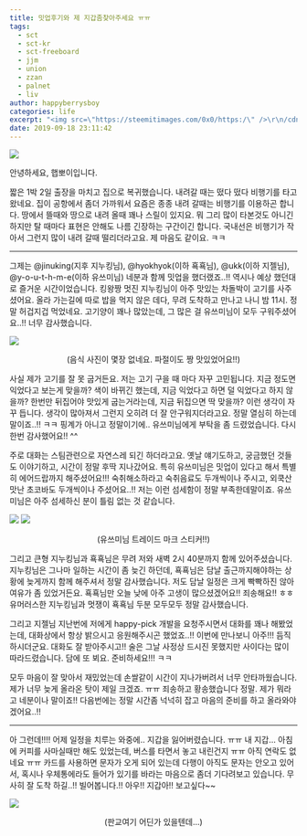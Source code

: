 ```yaml
---
title: 밋업후기와 제 지갑좀찾아주세요 ㅠㅠ
tags:
  - sct
  - sct-kr
  - sct-freeboard
  - jjm
  - union
  - zzan
  - palnet
  - liv
author: happyberrysboy
categories: life
excerpt: "<img src=\"https://steemitimages.com/0x0/https:/\" />\r\n/cdn.steemitimages.com/DQmeVyCnkva2SjkjT5mk9XPo2BJzbK7szFE1pDqqAHrSBsC/WHALE_TITLE_COLORED_LOW.jpg)  안녕하세요, 햅뽀이입니다.  짧은 1박 2일 출장을 마치고 집으로 복귀했습니다. 내려갈 때는 떴다 떴다 비행기를 타고 왔네요. 집이 공항에서 좀더 가까워서 요즘은 종종 내려 갈때....."
date: 2019-09-18 23:11:42
---
```


![](https://steemitimages.com/0x0/https://cdn.steemitimages.com/DQmeVyCnkva2SjkjT5mk9XPo2BJzbK7szFE1pDqqAHrSBsC/WHALE_TITLE_COLORED_LOW.jpg)

안녕하세요, 햅뽀이입니다.

짧은 1박 2일 출장을 마치고 집으로 복귀했습니다. 내려갈 때는 떴다 떴다 비행기를 타고 왔네요. 집이 공항에서 좀더 가까워서 요즘은 종종 내려 갈때는 비행기를 이용하곤 합니다. 땅에서 뜰때와 땅으로 내려 올때 꽤나 스릴이 있지요. 뭐 그리 많이 타본것도 아니긴 하지만 탈 때마다 표현은 안해도 나름 긴장하는 구간이긴 합니다. 국내선은 비행기가 작아서 그런지 많이 내려 갈때 떨리더라고요. 제 마음도 같이요. ㅋㅋ

___

그제는 @jinuking(지후 지누킹님), @hyokhyok(이하 횩횩님), @ukk(이하 지젤님), @y-o-u-t-h-m-e(이하 유쓰미님) 네분과 함께 밋업을 했더랬죠..!! 역시나 예상 했던대로 즐거운 시간이었습니다. 킹왕짱 멋진 지누킹님이 아주 맛있는 차돌박이 고기를 사주셨어요. 올라 가는길에 따로 밥을 먹지 않은 데다, 무려 도착하고 만나고 나니 밤 11시. 정말 허겁지겁 먹었네요. 고기양이 꽤나 많았는데, 그 많은 걸 유쓰미님이 모두 구워주셨어요..!! 너무 감사했습니다. 

![](https://cdn.steemitimages.com/DQmeshCWuCw3VRNN1NhY5AY9oNinZc9TLQd7PcT1CySkTRB/image.png)
<center>(음식 사진이 몇장 없네요. 파절이도 짱 맛있었어요!!)</center>

사실 제가 고기를 잘 못 굽거든요. 저는 고기 구을 때 마다 자꾸 고민됩니다. 지금 정도면 익었다고 보는게 맞을까? 색이 바뀌긴 했는데, 지금 익었다고 하면 덜 익었다고 하지 않을까? 한번만 뒤집어야 맛있게 굽는거라는데, 지금 뒤집으면 딱 맞을까? 이런 생각이 자꾸 듭니다. 생각이 많아져서 그런지 오히려 더 잘 안구워지더라고요. 정말 열심히 하는데 말이죠..!! ㅋㅋ 핑계가 아니고 정말이기에.. 유쓰미님에게 부탁을 좀 드렸었습니다.  다시 한번 감사했어요!! ^^

주로 대화는 스팀관련으로 자연스레 되긴 하더라고요. 옛날 얘기도하고, 궁금했던 것들도 이야기하고, 시간이 정말 후딱 지나갔어요. 특히 유쓰미님은 밋업이 있다고 해서 특별히 에어드랍까지 해주셨어요!!! 숙취해소하라고 숙취음료도 두개씩이나 주시고, 외쿡산 맛난 초코바도 두개씩이나 주셨어요..!! 저는 이런 섬세함이 정말 부족한데말이죠. 유쓰미님은 아주 섬세하신 분이 틀림 없는 것 같습니다. 

![](https://cdn.steemitimages.com/DQmSy1zwJ7rFttJkYz5UYg66JZH1xuxazstn8U5oP4w3sLG/image.png)
![](https://cdn.steemitimages.com/DQmda6X4u7zmUr67mpiTCM7EbfDpQeQMRFFZFGjLLoETswR/image.png)
<center>(유쓰미님 트레이드 마크 스티커!!)</center>

그리고 큰형 지누킹님과 횩횩님은 무려 저와 새벽 2시 40분까지 함께 있어주셨습니다. 지누킹님은 그나마 일하는 시간이 좀 늦긴 하던데, 횩횩님은 담날 출근까지해야하는 상황에 늦게까지 함께 해주셔서 정말 감사했습니다. 저도 담날 일정은 크게 빡빡하진 않아 여유가 좀 있었거든요. 횩횩님만 오늘 낮에 아주 고생이 많으셨겠어요!! 죄송해요!! ㅎㅎ 유머러스한 지누킹님과 멋쟁이 횩횩님 두분 모두모두 정말 감사했습니다. 

그리고 지젤님 지난번에 저에게 happy-pick 개발을 요청주시면서 대화를 꽤나 해봤었는데, 대화상에서 항상 밝으시고 응원해주시곤 했었죠..!! 이번에 만나보니 아주!!! 듬직하시더군요. 대화도 잘 받아주시고!! 술은 그날 사정상 드시진 못했지만 사이다는 많이 따라드렸습니다. 담에 또 뵈요. 준비하세요!!! ㅋㅋ




모두 마음이 잘 맞아서 재밌었는데 손쌀같이 시간이 지나가버려서 너무 안타까웠습니다.  제가 너무 늦게 올라온 탓이 제일 크겠죠. ㅠㅠ 죄송하고 황송했습니다 정말. 제가 뭐라고 네분이나 말이죠!! 다음번에는 정말 시간좀 넉넉히 잡고 마음의 준비를 하고 올라와야겠어요..!!


___

아 그런데!!!! 어제 일정을 치루는 와중에.. 지갑을 잃어버렸습니다. ㅠㅠ 내 지갑… 아침에 커피를 사마실때만 해도 있었는데, 버스를 타면서 놓고 내린건지 ㅠㅠ 아직 연락도 없네요 ㅠㅠ 카드를 사용하면 문자가 오게 되어 있는데 다행이 아직도 문자는 안오고 있어서, 혹시나 우체통에라도 들어가 있기를 바라는 마음으로 좀더 기다려보고 있습니다. 무사히 잘 도착 하길..!! 빌어봅니다.!! 아우!! 지갑아!! 보고싶다~~

![](https://cdn.steemitimages.com/DQmQLwhTcRfqeLULHnB2hVW9LCLrcWwkmr1rsoyFSQweXX2/image.png)
<center>(판교여기 어딘가 있을텐데...)</center>